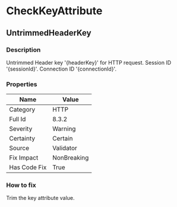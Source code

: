 ﻿---  
uid: Validator_8_3_2  
---

# CheckKeyAttribute

## UntrimmedHeaderKey

### Description

Untrimmed Header key '{headerKey}' for HTTP request. Session ID '{sessionId}'. Connection ID '{connectionId}'.

### Properties

| Name         | Value       |
| ------------ | ----------- |
| Category     | HTTP        |
| Full Id      | 8.3.2       |
| Severity     | Warning     |
| Certainty    | Certain     |
| Source       | Validator   |
| Fix Impact   | NonBreaking |
| Has Code Fix | True        |

### How to fix

Trim the key attribute value.
